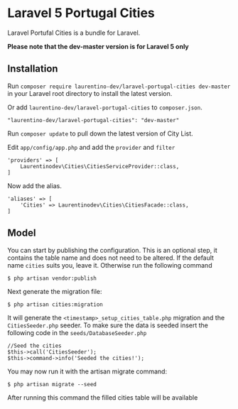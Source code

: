 # Laravel 5 Portugal Cities

Laravel Portufal Cities is a bundle for Laravel.

**Please note that the dev-master version is for Laravel 5 only**

## Installation

Run `composer require laurentino-dev/laravel-portugal-cities dev-master` in your Laravel root directory to install the latest version.

Or add `laurentino-dev/laravel-portugal-cities` to `composer.json`.

    "laurentino-dev/laravel-portugal-cities": "dev-master"

Run `composer update` to pull down the latest version of City List.

Edit `app/config/app.php` and add the `provider` and `filter`

    'providers' => [
        Laurentinodev\Cities\CitiesServiceProvider::class,
    ]

Now add the alias.

    'aliases' => [
        'Cities' => Laurentinodev\Cities\CitiesFacade::class,
    ]


## Model

You can start by publishing the configuration. This is an optional step, it contains the table name and does not need to be altered. If the default name `cities` suits you, leave it. Otherwise run the following command

    $ php artisan vendor:publish

Next generate the migration file:

    $ php artisan cities:migration

It will generate the `<timestamp>_setup_cities_table.php` migration and the `CitiesSeeder.php` seeder. To make sure the data is seeded insert the following code in the `seeds/DatabaseSeeder.php`

    //Seed the cities
    $this->call('CitiesSeeder');
    $this->command->info('Seeded the cities!');

You may now run it with the artisan migrate command:

    $ php artisan migrate --seed

After running this command the filled cities table will be available
